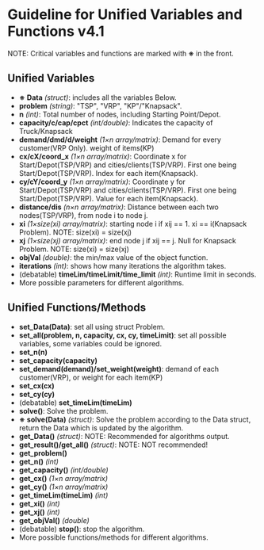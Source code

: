 # Guideline for Unified Variables and Functions v4.1

NOTE: Critical variables and functions are marked with **※** in the front.

## Unified Variables
* **※** **Data** *(struct)*: includes all the variables Below.
* **problem** *(string)*: "TSP", "VRP", "KP"/"Knapsack".
*  **n** *(int)*: Total number of nodes, including Starting Point/Depot.
*  **capacity/c/cap/cpct** *(int/double)*: Indicates the capacity of Truck/Knapsack
*  **demand/dmd/d/weight** *(1×n array/matrix)*: Demand for every customer(VRP Only). weight of items(KP)
* **cx/cX/coord_x** *(1×n array/matrix)*: Coordinate x for Start/Depot(TSP/VRP) and cities/clients(TSP/VRP). First one being Start/Depot(TSP/VRP). Index for each item(Knapsack).
* **cy/cY/coord_y** *(1×n array/matrix)*: Coordinate y for Start/Depot(TSP/VRP) and cities/clients(TSP/VRP). First one being Start/Depot(TSP/VRP). Value for each item(Knapsack).
* **distance/dis** *(n×n array/matrix)*: Distance between each two nodes(TSP/VRP), from node i to node j.
* **xi** *(1×size(xi) array/matrix)*: starting node i if xij == 1. xi == i(Knapsack Problem). NOTE: size(xi) = size(xj)
* **xj** *(1×size(xj) array/matrix)*: end node j if xij == j. Null for Knapsack Problem. NOTE: size(xi) = size(xj)
* **objVal** *(double)*: the min/max value of the object function.
* **iterations** *(int)*: shows how many iterations the algorithm takes.
* (debatable) **timeLim/timeLimit/time_limit** *(int)*: Runtime limit in seconds.
* More possible parameters for different algorithms.

## Unified Functions/Methods
* **set_Data(Data)**: set all using struct Problem.
* **set_all(problem, n, capacity, cx, cy, timeLimit)**: set all possible variables, some variables could be ignored.
* **set_n(n)** 
* **set_capacity(capacity)** 
* **set_demand(demand)/set_weight(weight)**: demand of each customer(VRP), or weight for each item(KP)
* **set_cx(cx)** 
* **set_cy(cy)** 
* (debatable) **set_timeLim(timeLim)** 
* **solve()**: Solve the problem.
* **※** **solve(Data)** *(struct)*: Solve the problem according to the Data struct, return the Data which is updated by the algorithm.
* **get_Data()** *(struct)*: NOTE: Recommended for algorithms output.
* **get_result()/get_all()** *(struct)*: NOTE: NOT recommended!
* **get_problem()**
* **get_n()** *(int)*
* **get_capacity()** *(int/double)*
* **get_cx()** *(1×n array/matrix)*
* **get_cy()** *(1×n array/matrix)*
* **get_timeLim(timeLim)** *(int)*
* **get_xi()** *(int)*
* **get_xj()** *(int)*
* **get_objVal()** *(double)*
* (debatable) **stop()**: stop the algorithm.
* More possible functions/methods for different algorithms.